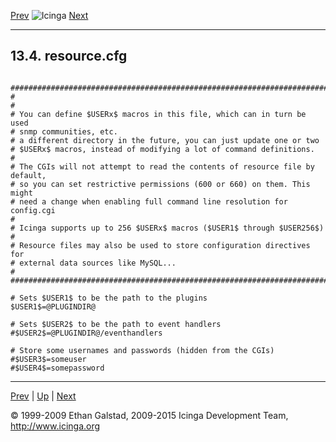 [Prev](sample-cgi.md) ![Icinga](../images/logofullsize.png "Icinga") [Next](sample-httpd.md)

* * * * *

13.4. resource.cfg
------------------

<pre><code>
###########################################################################
#
#
# You can define $USERx$ macros in this file, which can in turn be used
# snmp communities, etc.
# a different directory in the future, you can just update one or two
# $USERx$ macros, instead of modifying a lot of command definitions.
#
# The CGIs will not attempt to read the contents of resource file by default,
# so you can set restrictive permissions (600 or 660) on them. This might
# need a change when enabling full command line resolution for config.cgi
#
# Icinga supports up to 256 $USERx$ macros ($USER1$ through $USER256$)
#
# Resource files may also be used to store configuration directives for
# external data sources like MySQL...
#
###########################################################################

# Sets $USER1$ to be the path to the plugins
$USER1$=@PLUGINDIR@

# Sets $USER2$ to be the path to event handlers
#$USER2$=@PLUGINDIR@/eventhandlers

# Store some usernames and passwords (hidden from the CGIs)
#$USER3$=someuser
#$USER4$=somepassword
</code></pre>

* * * * *

[Prev](sample-cgi.md) | [Up](ch13.md) | [Next](sample-httpd.md)






© 1999-2009 Ethan Galstad, 2009-2015 Icinga Development Team,
http://www.icinga.org
